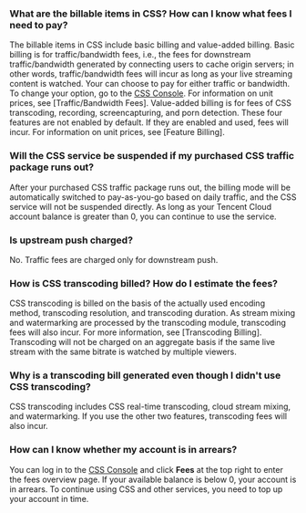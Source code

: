 ### What are the billable items in CSS? How can I know what fees I need to pay?
The billable items in CSS include basic billing and value-added billing. Basic billing is for traffic/bandwidth fees, i.e., the fees for downstream traffic/bandwidth generated by connecting users to cache origin servers; in other words, traffic/bandwidth fees will incur as long as your live streaming content is watched. Your can choose to pay for either traffic or bandwidth. To change your option, go to the [CSS Console](https://console.cloud.tencent.com/live). For information on unit prices, see [Traffic/Bandwidth Fees].
Value-added billing is for fees of CSS transcoding, recording, screencapturing, and porn detection. These four features are not enabled by default. If they are enabled and used, fees will incur. For information on unit prices, see [Feature Billing].

### Will the CSS service be suspended if my purchased CSS traffic package runs out?
After your purchased CSS traffic package runs out, the billing mode will be automatically switched to pay-as-you-go based on daily traffic, and the CSS service will not be suspended directly. As long as your Tencent Cloud account balance is greater than 0, you can continue to use the service.

### Is upstream push charged?
No. Traffic fees are charged only for downstream push.

### How is CSS transcoding billed? How do I estimate the fees?
CSS transcoding is billed on the basis of the actually used encoding method, transcoding resolution, and transcoding duration. As stream mixing and watermarking are processed by the transcoding module, transcoding fees will also incur. For more information, see [Transcoding Billing].
Transcoding will not be charged on an aggregate basis if the same live stream with the same bitrate is watched by multiple viewers.

### Why is a transcoding bill generated even though I didn't use CSS transcoding?
CSS transcoding includes CSS real-time transcoding, cloud stream mixing, and watermarking. If you use the other two features, transcoding fees will also incur.

### How can I know whether my account is in arrears?
You can log in to the [CSS Console](https://console.cloud.tencent.com/live) and click **Fees** at the top right to enter the fees overview page. If your available balance is below 0, your account is in arrears. To continue using CSS and other services, you need to top up your account in time.
